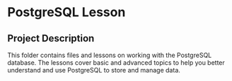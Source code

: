 # PostgreSQL Lesson
## Project Description
This folder contains files and lessons on working with the PostgreSQL database. The lessons cover basic and advanced topics to help you better understand and use PostgreSQL to store and manage data.